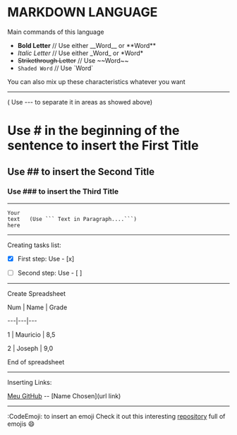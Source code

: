 # MARKDOWN LANGUAGE

Main commands of this language

* __Bold Letter__           // Use either \_\_Word__ or \*\*Word**
* _Italic Letter_           // Use either \_Word_ or \*Word*
* ~~Strikethrough Letter~~  //  Use \~~Word~~
* `Shaded Word`     // Use \`Word`

 You can also mix up these characteristics whatever you want
 
 --- 
 ( Use \--- to separate it in areas as showed above)


# Use \# in the beginning of the sentence to insert the First Title

## Use \## to insert the Second Title

### Use \### to insert the Third Title

 ---
 ```
 Your
 text   (Use ``` Text in Paragraph....```)
 here
 ```
 
 ---
 Creating tasks list:
 - [x] First step:   Use \- [x]
 - [ ] Second step:   Use \- [ ]
 
  
  ---
Create Spreadsheet 

Num | Name | Grade 

---|---|--- 

1 | Mauricio | 8,5 

2 | Joseph | 9,0 

End of spreadsheet 
   
 ---
Inserting Links:

[Meu GitHub](www.github.com/maumcl) -- \[Name Chosen](url link)

 ---
:CodeEmoji: to insert an emoji
Check it out this interesting [repository](https://github.com/ikatyang/emoji-cheat-sheet#smileys--emotion) full of emojis :smile:
